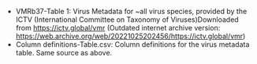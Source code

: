 * VMRb37-Table 1: Virus Metadata for ~all virus species, provided by the ICTV (International Committee on Taxonomy of Viruses)Downloaded from https://ictv.global/vmr (Outdated internet archive version: https://web.archive.org/web/20221025202456/https://ictv.global/vmr)
* Column definitions-Table.csv: Column definitions for the virus metadata table. Same source as above.
